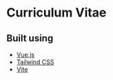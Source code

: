 # Curriculum Vitae

## Built using

- [Vue.js](https://vuejs.org/)
- [Tailwind CSS](https://tailwindcss.com/)
- [Vite](https://vitejs.dev/)
